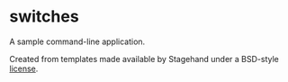 # switches

A sample command-line application.

Created from templates made available by Stagehand under a BSD-style
[license](https://github.com/dart-lang/stagehand/blob/master/LICENSE).
